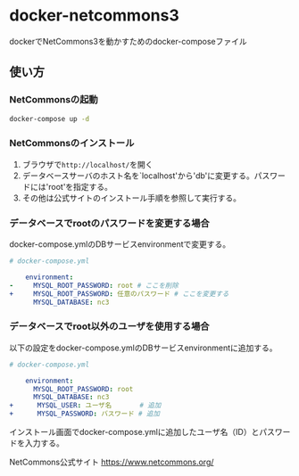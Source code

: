 # docker-netcommons3
dockerでNetCommons3を動かすためのdocker-composeファイル

## 使い方
### NetCommonsの起動
```bash
docker-compose up -d
```
### NetCommonsのインストール
1. ブラウザで`http://localhost/`を開く
1. データベースサーバのホスト名を`localhost'から'db'に変更する。パスワードには'root'を指定する。
2. その他は公式サイトのインストール手順を参照して実行する。

### データベースでrootのパスワードを変更する場合
docker-compose.ymlのDBサービスenvironmentで変更する。
```yml
# docker-compose.yml

    environment:
-     MYSQL_ROOT_PASSWORD: root # ここを削除
+     MYSQL_ROOT_PASSWORD: 任意のパスワード # ここを変更する
      MYSQL_DATABASE: nc3
```

### データベースでroot以外のユーザを使用する場合
以下の設定をdocker-compose.ymlのDBサービスenvironmentに追加する。
```yml
# docker-compose.yml

    environment:
      MYSQL_ROOT_PASSWORD: root
      MYSQL_DATABASE: nc3
+      MYSQL_USER: ユーザ名       # 追加
+      MYSQL_PASSWORD: バスワード # 追加
```

インストール画面でdocker-compose.ymlに追加したユーザ名（ID）とパスワードを入力する。

NetCommons公式サイト
https://www.netcommons.org/
